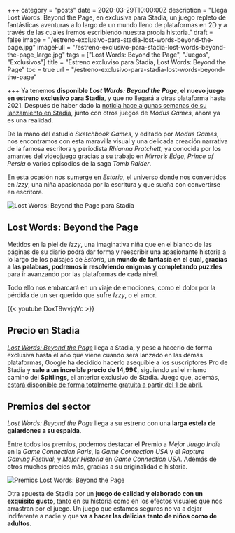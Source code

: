 +++
category = "posts"
date = 2020-03-29T10:00:00Z
description = "Llega Lost Words: Beyond the Page, en exclusiva para Stadia, un juego repleto de fantásticas aventuras a lo largo de un mundo lleno de plataformas en 2D y a través de las cuales iremos escribiendo nuestra propia historia."
draft = false
image = "/estreno-exclusivo-para-stadia-lost-words-beyond-the-page.jpg"
imageFull = "/estreno-exclusivo-para-stadia-lost-words-beyond-the-page_large.jpg"
tags = ["Lost Words: Beyond the Page", "Juegos", "Exclusivos"]
title = "Estreno excluviso para Stadia, Lost Words: Beyond the Page"
toc = true
url = "/estreno-exclusivo-para-stadia-lost-words-beyond-the-page"

+++
Ya tenemos **disponible _Lost Words: Beyond the Page_, el nuevo juego en estreno exclusivo para Stadia**, y que no llegará a otras plataforma hasta 2021. Después de haber dado la <a class="u-anchor" href="/lost-words-beyond-the-page-llega-en-marzo-de-2020-como-exclusivo-de-stadia/">noticia hace algunas semanas de su lanzamiento en Stadia</a>, junto con otros juegos de _Modus Games_, ahora ya es una realidad.

De la mano del estudio *Sketchbook Games*, y editado por *Modus Games*, nos encontramos con esta maravilla visual y una delicada creación narrativa de la famosa escritora y periodista _Rhianna Pratchett_, ya conocida por los amantes del videojuego gracias a su trabajo en _Mirror’s Edge_, _Prince of Persia_ o varios episodios de la saga _Tomb Raider_. 

En esta ocasión nos sumerge en _Estoria_, el universo donde nos convertidos en _Izzy_, una niña apasionada por la escritura y que sueña con convertirse en escritora.

<img class="u-borderImage u-lazyload lazyload" loading="lazy" data-src="/estreno-exclusivo-para-stadia-lost-words-beyond-the-page/lost-words-beyond-the-page-para-stadia.jpg" alt="Lost Words: Beyond the Page para Stadia" title="Lost Words: Beyond the Page para Stadia" />

## Lost Words: Beyond the Page

Metidos en la piel de _Izzy_, una imaginativa niña que en el blanco de las páginas de su diario podrá dar forma y reescribir una apasionante historia a lo largo de los paisajes de _Estoria_, un **mundo de fantasía en el cual, gracias a las palabras, podremos ir resolviendo enigmas y completando puzzles** para ir avanzando por las plataformas de cada nivel. 

Todo ello nos embarcará en un viaje de emociones, como el dolor por la pérdida de un ser querido que sufre _Izzy_, o el amor.

<div class="u-youtube">
  {{< youtube DoxT8wvjqVc >}}
</div>

## Precio en Stadia

<a class="u-anchor" href="/lost-words-beyond-the-page">_Lost Words: Beyond the Page_</a>  llega a Stadia, y pese a hacerlo de forma exclusiva hasta el año que viene cuando será lanzado en las demás plataformas, Google ha decidido hacerlo asequible a los suscriptores Pro de Stadia y **sale a un increíble precio de 14,99€**, siguiendo así el mismo camino del **Spitlings**, el anterior exclusivo de Stadia. Juego que, además, <a class="u-anchor" href="/tres-nuevos-juegos-para-stadia-pro-y-dos-que-nos-dicen-adios/">estará disponible de forma totalmente gratuita a partir del 1 de abril</a>.    

## Premios del sector

_Lost Words: Beyond the Page_ llega a su estreno con una **larga estela de galardones a su espalda**.

Entre todos los premios, podemos destacar el Premio a _Mejor Juego Indie_ en la _Game Connection Paris_, la _Game Connection USA_ y el _Rapture Gaming Festival_; y _Mejor Historia_ en _Game Connection USA_. Además de otros muchos precios más, gracias a su originalidad e historia.

<img class="u-borderImage u-lazyload lazyload" loading="lazy" data-src="/estreno-exclusivo-para-stadia-lost-words-beyond-the-page/premios-lost-words-beyond-the-page.jpg" alt="Premios Lost Words: Beyond the Page" title="Premios Lost Words: Beyond the Page" />

Otra apuesta de Stadia por un **juego de calidad y elaborado con un exquisito gusto**, tanto en su historia como en los efectos visuales que nos arrastran por el juego. Un juego que estamos seguros no va a dejar indiferente a nadie y que **va a hacer las delicias tanto de niños como de adultos**.
